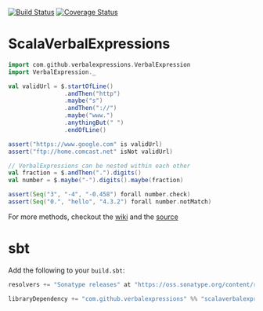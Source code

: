 [![Build Status](https://travis-ci.org/pathikrit/ScalaVerbalExpressions.png?branch=master)](http://travis-ci.org/pathikrit/ScalaVerbalExpressions) [![Coverage Status](https://coveralls.io/repos/pathikrit/ScalaVerbalExpressions/badge.png)](https://coveralls.io/r/pathikrit/ScalaVerbalExpressions)

ScalaVerbalExpressions
=====================

```scala
import com.github.verbalexpressions.VerbalExpression
import VerbalExpression._

val validUrl = $.startOfLine()
                .andThen("http")
                .maybe("s")
                .andThen("://")
                .maybe("www.")
                .anythingBut(" ")
                .endOfLine()

assert("https://www.google.com" is validUrl)
assert("ftp://home.comcast.net" isNot validUrl)

// VerbalExpressions can be nested within each other
val fraction = $.andThen(".").digits()
val number = $.maybe("-").digits().maybe(fraction)

assert(Seq("3", "-4", "-0.458") forall number.check)
assert(Seq("0.", "hello", "4.3.2") forall number.notMatch)
```

For more methods, checkout the [wiki](https://github.com/VerbalExpressions/JSVerbalExpressions/wiki) and the [source](src/main/scala/com/github/verbalexpressions/VerbalExpression.scala)

sbt
===
Add the following to your `build.sbt`:
```scala
resolvers += "Sonatype releases" at "https://oss.sonatype.org/content/repositories/releases/"

libraryDependency += "com.github.verbalexpressions" %% "scalaverbalexpression" % "1.1.0"
```

